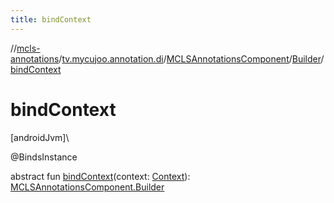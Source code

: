 ```yaml
---
title: bindContext
---
```

//[mcls-annotations](../../../../index.html)/[tv.mycujoo.annotation.di](../../index.html)/[MCLSAnnotationsComponent](../index.html)/[Builder](index.html)/[bindContext](bind-context.html)



# bindContext



[androidJvm]\




@BindsInstance



abstract fun [bindContext](bind-context.html)(context: [Context](https://developer.android.com/reference/kotlin/android/content/Context.html)): [MCLSAnnotationsComponent.Builder](index.html)




